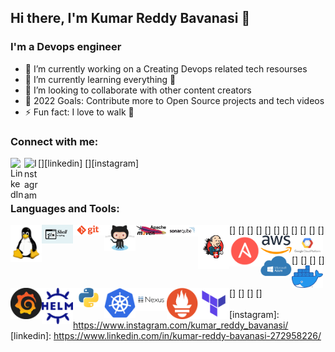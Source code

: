 ## Hi there, I'm Kumar Reddy Bavanasi 👋

### I'm a Devops engineer
- 🔭 I’m currently working on a Creating Devops related tech resourses 
- 🌱 I’m currently learning everything 🤣
- 👯 I’m looking to collaborate with other content creators
- 🥅 2022 Goals: Contribute more to Open Source projects and tech videos 
- ⚡ Fun fact: I love to walk 🏃

### Connect with me:

[<img align="left" alt="LinkedIn" width="22px" src="https://cdn.jsdelivr.net/npm/simple-icons@v3/icons/linkedin.svg" />][linkedin]
[<img align="left" alt="Instagram" width="22px" src="https://cdn.jsdelivr.net/npm/simple-icons@v3/icons/instagram.svg" />][instagram]

<br />

### Languages and Tools:


[<img align="left" alt="Unix" width="50px" src="https://raw.githubusercontent.com/KUMAR-REDDY-BAVANASI/KUMAR-REDDY-BAVANASI/master/Tools_icons/linux.png" />]
[<img align="left" alt="Unix" width="50px" src="https://raw.githubusercontent.com/KUMAR-REDDY-BAVANASI/KUMAR-REDDY-BAVANASI/master/Tools_icons/shell.jpg" />]
[<img align="left" alt="Unix" width="50px" src="https://raw.githubusercontent.com/KUMAR-REDDY-BAVANASI/KUMAR-REDDY-BAVANASI/master/Tools_icons/git.png" />]
[<img align="left" alt="Unix" width="50px" src="https://raw.githubusercontent.com/KUMAR-REDDY-BAVANASI/KUMAR-REDDY-BAVANASI/master/Tools_icons/github.png" />]
[<img align="left" alt="Unix" width="50px" src="https://raw.githubusercontent.com/KUMAR-REDDY-BAVANASI/KUMAR-REDDY-BAVANASI/master/Tools_icons/maven.jpg" />]
[<img align="left" alt="Unix" width="50px" src="https://raw.githubusercontent.com/KUMAR-REDDY-BAVANASI/KUMAR-REDDY-BAVANASI/master/Tools_icons/sonarqube.png" />]
[<img align="left" alt="Unix" width="50px" src="https://raw.githubusercontent.com/KUMAR-REDDY-BAVANASI/KUMAR-REDDY-BAVANASI/master/Tools_icons/jenkins.png" />]
[<img align="left" alt="Unix" width="50px" src="https://raw.githubusercontent.com/KUMAR-REDDY-BAVANASI/KUMAR-REDDY-BAVANASI/master/Tools_icons/Ansible.png" />]
[<img align="left" alt="Unix" width="50px" src="https://raw.githubusercontent.com/KUMAR-REDDY-BAVANASI/KUMAR-REDDY-BAVANASI/master/Tools_icons/aws.png" />]
[<img align="left" alt="Unix" width="50px" src="https://raw.githubusercontent.com/KUMAR-REDDY-BAVANASI/KUMAR-REDDY-BAVANASI/master/Tools_icons/gcp.png" />]
[<img align="left" alt="Unix" width="50px" src="https://raw.githubusercontent.com/KUMAR-REDDY-BAVANASI/KUMAR-REDDY-BAVANASI/master/Tools_icons/azure.jpg" />]
[<img align="left" alt="Unix" width="50px" src="https://raw.githubusercontent.com/KUMAR-REDDY-BAVANASI/KUMAR-REDDY-BAVANASI/master/Tools_icons/docker.png" />]
[<img align="left" alt="Unix" width="50px" src="https://raw.githubusercontent.com/KUMAR-REDDY-BAVANASI/KUMAR-REDDY-BAVANASI/master/Tools_icons/grafana.png" />]
[<img align="left" alt="Unix" width="50px" src="https://raw.githubusercontent.com/KUMAR-REDDY-BAVANASI/KUMAR-REDDY-BAVANASI/master/Tools_icons/helm.png" />]
[<img align="left" alt="Unix" width="50px" src="https://raw.githubusercontent.com/KUMAR-REDDY-BAVANASI/KUMAR-REDDY-BAVANASI/master/Tools_icons/python.jpg" />]
[<img align="left" alt="Unix" width="50px" src="https://raw.githubusercontent.com/KUMAR-REDDY-BAVANASI/KUMAR-REDDY-BAVANASI/master/Tools_icons/kubernetes.png" />]
[<img align="left" alt="Unix" width="50px" src="https://raw.githubusercontent.com/KUMAR-REDDY-BAVANASI/KUMAR-REDDY-BAVANASI/master/Tools_icons/nexus.png" />]
[<img align="left" alt="Unix" width="50px" src="https://raw.githubusercontent.com/KUMAR-REDDY-BAVANASI/KUMAR-REDDY-BAVANASI/master/Tools_icons/prometheus.png" />]
[<img align="left" alt="Unix" width="50px" src="https://raw.githubusercontent.com/KUMAR-REDDY-BAVANASI/KUMAR-REDDY-BAVANASI/master/Tools_icons/teraform.png" />]
<br />
<br />
[instagram]: https://www.instagram.com/kumar_reddy_bavanasi/
[linkedin]: https://www.linkedin.com/in/kumar-reddy-bavanasi-272958226/